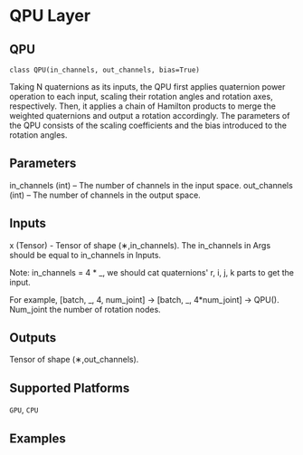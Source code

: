 # QPU Layer

## QPU
```
class QPU(in_channels, out_channels, bias=True)
```
Taking N quaternions as its inputs, the QPU first applies quaternion power operation to each input, scaling their
rotation angles and rotation axes, respectively. Then, it applies a chain of Hamilton products to merge the weighted
quaternions and output a rotation accordingly. The parameters of the QPU consists of the scaling coefficients and the
bias introduced to the rotation angles.

## Parameters
in_channels (int) – The number of channels in the input space.
out_channels (int) – The number of channels in the output space.

## Inputs
x (Tensor) - Tensor of shape (∗,in_channels). The in_channels in Args should be equal to in_channels in Inputs. 

Note: in_channels = 4 * _, we should cat quaternions' r, i, j, k parts to get the input.

For example, [batch, _, 4, num_joint] -> [batch, _, 4*num_joint] -> QPU(). Num_joint the number of rotation nodes.

## Outputs
Tensor of shape (∗,out_channels).

## Supported Platforms
```GPU```, ```CPU```

## Examples
```python

```
